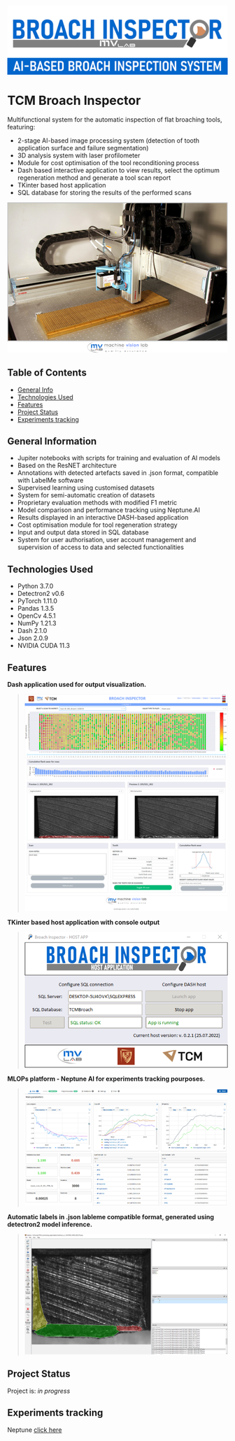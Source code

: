 ![plot](ReadmeImages/header.png)

# TCM Broach Inspector

Multifunctional system for the automatic inspection of flat broaching tools, featuring:
* 2-stage AI-based image processing system (detection of tooth application surface and failure segmentation)
* 3D analysis system with laser profilometer
* Module for cost optimisation of the tool reconditioning process
* Dash based interactive application to view results, select the optimum regeneration method and generate a tool scan report
* TKinter based host application
* SQL database for storing the results of the performed scans

![plot](ReadmeImages/scanner.png)

## Table of Contents
* [General Info](#general-information)
* [Technologies Used](#technologies-used)
* [Features](#features)
* [Project Status](#project-status)
* [Experiments tracking](#experiments-tracking)


## General Information

- Jupiter notebooks with scripts for training and evaluation of AI models 
- Based on the ResNET architecture
- Annotations with detected artefacts saved in .json format, compatible with LabelMe software
- Supervised learning using customised datasets
- System for semi-automatic creation of datasets
- Proprietary evaluation methods with modified F1 metric
- Model comparison and performance tracking using Neptune.AI
- Results displayed in an interactive DASH-based application
- Cost optimisation module for tool regeneration strategy
- Input and output data stored in SQL database
- System for user authorisation, user account management and supervision of access to data and selected functionalities

## Technologies Used

- Python 3.7.0
- Detectron2 v0.6
- PyTorch 1.11.0
- Pandas 1.3.5
- OpenCv 4.5.1
- NumPy 1.21.3
- Dash 2.1.0
- Json 2.0.9
- NVIDIA CUDA 11.3

## Features

**Dash application used for output visualization.**
>![plot](ReadmeImages/dash_app.png)

**TKinter based host application with console output**
>![plot](ReadmeImages/dash_host.png)

**MLOPs platform - Neptune AI for experiments tracking pourposes.**
>![plot](ReadmeImages/neptune.png)

**Automatic labels in .json lableme compatible format, generated using detectron2 model inference.**
>![plot](ReadmeImages/labelme.png)


## Project Status

Project is: _in progress_ 

## Experiments tracking

Neptune [click here](https://app.neptune.ai/kacper-marciniak/)
